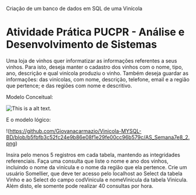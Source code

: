 Criação de um banco de dados em SQL de uma Vinícola

# Atividade Prática PUCPR - Análise e Desenvolvimento de Sistemas

Uma loja de vinhos quer informatizar as informações referentes a seus vinhos. Para isto, deseja manter o cadastro dos vinhos com o nome, tipo, ano, descrição e qual vinícola produziu o vinho. Também deseja guardar as informações: das vinícolas, com nome, descrição, telefone, email e a região que pertence; e das regiões com nome e descritivo. 

Modelo Conceitual: 

![This is a alt text.](https://github.com/Giovanacarmazio/vinicolabancodedados/blob/78d6e4bad4460d762e9a11b4585e7580bb9d6dc7/AS_Semana7e8_1.png)

E o modelo lógico:

!(https://github.com/Giovanacarmazio/Vinicola-MYSQL-BD/blob/b5fbfb3c52fc24e9b86e08f1e29fe00cc96b579c/AS_Semana7e8_2.png)

Insira pelo menos 5 registros em cada tabela, mantendo as integridades referenciais.
Faça uma consulta que liste o nome e ano dos  vinhos, incluindo o nome da vinícula e o nome da região que ela pertence.
Crie um usuário Somellier, que deve ter acesso pelo localhost ao Select da tabela Vinho e ao Select do campo codVinicula e nomeVinicula da tabela Vinicula. Além disto, ele somente pode realizar 40 consultas por hora.

